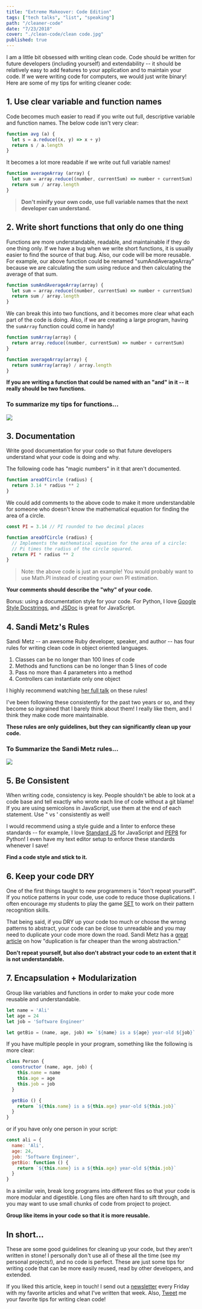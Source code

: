 ```yaml
---
title: "Extreme Makeover: Code Edition"
tags: ["tech talks", "list", "speaking"]
path: "/cleaner-code"
date: "7/23/2018"
cover: "./clean-code/clean code.jpg"
published: true
---
```


I am a little bit obsessed with writing clean code. Code should be written for future developers (including yourself) and extendability -- it should be relatively easy to add features to your application and to maintain your code. If we were writing code for computers, we would just write binary! Here are some of my tips for writing cleaner code:

## 1. Use clear variable and function names

Code becomes much easier to read if you write out full, descriptive variable and function names. The below code isn't very clear:

```js
function avg (a) {
  let s = a.reduce((x, y) => x + y)
  return s / a.length
}
```

It becomes a lot more readable if we write out full variable names!

```js
function averageArray (array) {
  let sum = array.reduce((number, currentSum) => number + currentSum)
  return sum / array.length
}
```

> **Don't minify your own code, use full variable names that the next developer can understand.**

## 2. Write short functions that only do one thing

Functions are more understandable, readable, and maintainable if they do one thing only. If we have a bug when we write short functions, it is usually easier to find the source of that bug. Also, our code will be more reusable. For example, our above function could be renamed "sumAndAverageArray" because we are calculating the sum using reduce and then calculating the average of that sum.

```js
function sumAndAverageArray(array) {
  let sum = array.reduce((number, currentSum) => number + currentSum)
  return sum / array.length
}
```

We can break this into two functions, and it becomes more clear what each part of the code is doing. Also, if we are creating a large program, having the `sumArray` function could come in handy!

```js
function sumArray(array) {
  return array.reduce((number, currentSum) => number + currentSum)
}

function averageArray(array) {
  return sumArray(array) / array.length
}
```

**If you are writing a function that could be named with an "and" in it -- it really should be two functions.**

### To summarize my tips for functions...

![](./clean-code/function-tips.jpg)

## 3. Documentation

Write good documentation for your code so that future developers understand what your code is doing and why.

The following code has "magic numbers" in it that aren't documented.

```js
function areaOfCircle (radius) {
  return 3.14 * radius ** 2
}
```

We could add comments to the above code to make it more understandable for someone who doesn't know the mathematical equation for finding the area of a circle.

```js
const PI = 3.14 // PI rounded to two decimal places

function areaOfCircle (radius) {
  // Implements the mathematical equation for the area of a circle:
  // Pi times the radius of the circle squared.
  return PI * radius ** 2
}
```

> Note: the above code is just an example! You would probably want to use Math.PI instead of creating your own PI estimation.

**Your comments should describe the "why" of your code.**

Bonus: using a documentation style for your code. For Python, I love [Google Style Docstrings](http://sphinxcontrib-napoleon.readthedocs.io/en/latest/example_google.html), and [JSDoc](http://usejsdoc.org/) is great for JavaScript.

## 4. Sandi Metz's Rules

Sandi Metz -- an awesome Ruby developer, speaker, and author -- has four rules for writing clean code in object oriented languages.

1. Classes can be no longer than 100 lines of code
2. Methods and functions can be no longer than 5 lines of code
3. Pass no more than 4 parameters into a method
4. Controllers can instantiate only one object

I highly recommend watching [her full talk](https://www.youtube.com/watch?v=npOGOmkxuio) on these rules!

I've been following these consistently for the past two years or so, and they become so ingrained that I barely think about them! I really like them, and I think they make code more maintainable.

__These rules are only guidelines, but they can significantly clean up your code.__

### To Summarize the Sandi Metz rules...

![](./clean-code/sandi-metz-rules.jpg)

## 5. Be Consistent

When writing code, consistency is key. People shouldn't be able to look at a code base and tell exactly who wrote each line of code without a git blame! If you are using semicolons in JavaScript, use them at the end of each statement. Use " vs ' consistently as well!

I would recommend using a style guide and a linter to enforce these standards -- for example, I love [Standard JS](https://standardjs.com/) for JavaScript and [PEP8](https://www.python.org/dev/peps/pep-0008/?) for Python! I even have my text editor setup to enforce these standards whenever I save!

__Find a code style and stick to it.__

## 6. Keep your code DRY

One of the first things taught to new programmers is "don't repeat yourself". If you notice patterns in your code, use code to reduce those duplications. I often encourage my students to play the game [SET](https://www.nytimes.com/crosswords/game/set) to work on their pattern recognition skills.

That being said, if you DRY up your code too much or choose the wrong patterns to abstract, your code can be close to unreadable and you may need to duplicate your code more down the road. Sandi Metz has a [great article](https://www.sandimetz.com/blog/2016/1/20/the-wrong-abstraction) on how "duplication is far cheaper than the wrong abstraction."

__Don't repeat yourself, but also don't abstract your code to an extent that it is not understandable.__

## 7. Encapsulation + Modularization

Group like variables and functions in order to make your code more reusable and understandable.

```js
let name = 'Ali'
let age = 24
let job = 'Software Engineer'

let getBio = (name, age, job) => `${name} is a ${age} year-old ${job}`   
```

If you have multiple people in your program, something like the following is more clear:

```js
class Person {
  constructor (name, age, job) {
    this.name = name
    this.age = age
    this.job = job
  }

  getBio () {
    return `${this.name} is a ${this.age} year-old ${this.job}` 
  }
}
```

or if you have only one person in your script:

```js
const ali = {
  name: 'Ali',
  age: 24,
  job: 'Software Engineer',
  getBio: function () {
    return `${this.name} is a ${this.age} year-old ${this.job}` 
  }
}
```

In a similar vein, break long programs into different files so that your code is more modular and digestible. Long files are often hard to sift through, and you may want to use small chunks of code from project to project.

__Group like items in your code so that it is more reusable.__

## In short...

These are some good guidelines for cleaning up your code, but they aren't written in stone! I personally don't use all of these all the time (see my personal projects!), and no code is perfect. These are just some tips for writing code that can be more easily reused, read by other developers, and extended.

If you liked this article, keep in touch! I send out a [newsletter](https://tinyletter.com/ali_writes_code) every Friday with my favorite articles and what I've written that week. Also, [Tweet](https://twitter.com/ASpittel) me your favorite tips for writing clean code!
